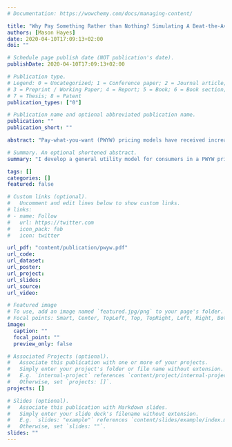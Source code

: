 ```yaml
---
# Documentation: https://wowchemy.com/docs/managing-content/

title: "Why Pay Something Rather than Nothing? Simulating A Beat-the-Average Game in a Pay-What-You-Want Pricing Scheme"
authors: [Mason Hayes]
date: 2020-04-10T17:09:13+02:00
doi: ""

# Schedule page publish date (NOT publication's date).
publishDate: 2020-04-10T17:09:13+02:00

# Publication type.
# Legend: 0 = Uncategorized; 1 = Conference paper; 2 = Journal article;
# 3 = Preprint / Working Paper; 4 = Report; 5 = Book; 6 = Book section;
# 7 = Thesis; 8 = Patent
publication_types: ["0"]

# Publication name and optional abbreviated publication name.
publication: ""
publication_short: ""

abstract: "Pay-what-you-want (PWYW) pricing models have received increased but still comparatively little attention in economics research. However, many businesses run under such a pricing structure. PWYW pricing only works in particular markets for specific goods, and is not always successful. In the first section, I review the current literature on pay-what-you-want (PWYW) pricing methods. In the second section, I develop a general utility model for consumers in a PWYW price setting to explain why the average purchase price is higher and the purchase rate is lower under certain PWYW pricing conditions. In the third section, I simulate a beat-the-average game under a PWYW pricing scheme, in which customers are asked to pay higher than the average price when the average price is unknown to them."

# Summary. An optional shortened abstract.
summary: "I develop a general utility model for consumers in a PWYW price setting to explain why the average purchase price is higher and the purchase rate is lower under certain PWYW pricing conditions, and then I simulate a beat-the-average game under a PWYW pricing scheme, in which customers are asked to pay higher than the average price when the average price is unknown to them."

tags: []
categories: []
featured: false

# Custom links (optional).
#   Uncomment and edit lines below to show custom links.
# links:
# - name: Follow
#   url: https://twitter.com
#   icon_pack: fab
#   icon: twitter

url_pdf: "content/publication/pwyw.pdf"
url_code:
url_dataset:
url_poster:
url_project:
url_slides:
url_source:
url_video:

# Featured image
# To use, add an image named `featured.jpg/png` to your page's folder. 
# Focal points: Smart, Center, TopLeft, Top, TopRight, Left, Right, BottomLeft, Bottom, BottomRight.
image:
  caption: ""
  focal_point: ""
  preview_only: false

# Associated Projects (optional).
#   Associate this publication with one or more of your projects.
#   Simply enter your project's folder or file name without extension.
#   E.g. `internal-project` references `content/project/internal-project/index.md`.
#   Otherwise, set `projects: []`.
projects: []

# Slides (optional).
#   Associate this publication with Markdown slides.
#   Simply enter your slide deck's filename without extension.
#   E.g. `slides: "example"` references `content/slides/example/index.md`.
#   Otherwise, set `slides: ""`.
slides: ""
---
```

